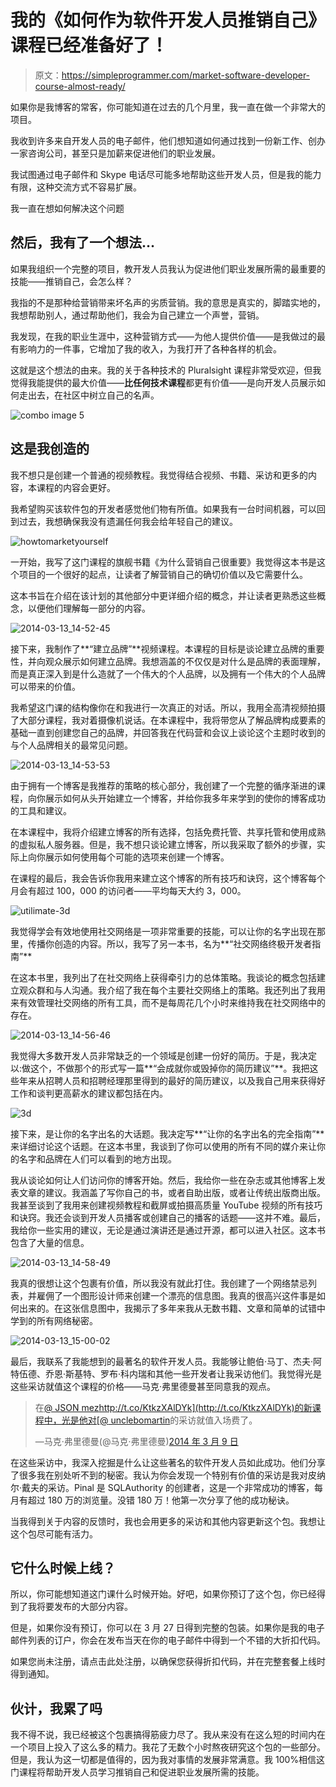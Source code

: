 # 我的《如何作为软件开发人员推销自己》课程已经准备好了！

> 原文：<https://simpleprogrammer.com/market-software-developer-course-almost-ready/>

如果你是我博客的常客，你可能知道在过去的几个月里，我一直在做一个非常大的项目。

我收到许多来自开发人员的电子邮件，他们想知道如何通过找到一份新工作、创办一家咨询公司，甚至只是加薪来促进他们的职业发展。

我试图通过电子邮件和 Skype 电话尽可能多地帮助这些开发人员，但是我的能力有限，这种交流方式不容易扩展。

我一直在想如何解决这个问题

## 然后，我有了一个想法…

如果我组织一个完整的项目，教开发人员我认为促进他们职业发展所需的最重要的技能——推销自己，会怎么样？

我指的不是那种给营销带来坏名声的劣质营销。我的意思是真实的，脚踏实地的，我想帮助别人，通过帮助他们，我会为自己建立一个声誉，营销。

我发现，在我的职业生涯中，这种营销方式——为他人提供价值——是我做过的最有影响力的一件事，它增加了我的收入，为我打开了各种各样的机会。

这就是这个想法的由来。我的关于各种技术的 Pluralsight 课程非常受欢迎，但我觉得我能提供的最大价值——**比任何技术课程**都更有价值——是向开发人员展示如何走出去，在社区中树立自己的名声。



![combo image 5](img/5f52071114e40138d7f1ca9cc205f5ad.png "combo image 5")



## 这是我创造的

我不想只是创建一个普通的视频教程。我觉得结合视频、书籍、采访和更多的内容，本课程的内容会更好。

我希望购买该软件包的开发者感觉他们物有所值。如果我有一台时间机器，可以回到过去，我想确保我没有遗漏任何我会给年轻自己的建议。



![howtomarketyourself](img/33daf177785ab59e2fd11e6b2eca5371.png "howtomarketyourself")



一开始，我写了这门课程的旗舰书籍《为什么营销自己很重要》我觉得这本书是这个项目的一个很好的起点，让读者了解营销自己的确切价值以及它需要什么。

这本书旨在介绍在该计划的其他部分中更详细介绍的概念，并让读者更熟悉这些概念，以便他们理解每一部分的内容。



![2014-03-13_14-52-45](img/9e2ec4b2fe5e1a4c9720e99d59ddeedd.png "2014-03-13_14-52-45")



接下来，我制作了**“建立品牌”**视频课程。本课程的目标是谈论建立品牌的重要性，并向观众展示如何建立品牌。我想涵盖的不仅仅是对什么是品牌的表面理解，而是真正深入到是什么造就了一个伟大的个人品牌，以及拥有一个伟大的个人品牌可以带来的价值。

我希望这门课的结构像你在和我进行一次真正的对话。所以，我用全高清视频拍摄了大部分课程，我对着摄像机说话。在本课程中，我将带您从了解品牌构成要素的基础一直到创建您自己的品牌，并回答我在代码营和会议上谈论这个主题时收到的与个人品牌相关的最常见问题。



![2014-03-13_14-53-53](img/9ddf5ed83a6f09c2d56872ec736d2c6e.png "2014-03-13_14-53-53")



由于拥有一个博客是我推荐的策略的核心部分，我创建了一个完整的循序渐进的课程，向你展示如何从头开始建立一个博客，并给你我多年来学到的使你的博客成功的工具和建议。

在本课程中，我将介绍建立博客的所有选择，包括免费托管、共享托管和使用成熟的虚拟私人服务器。但是，我不想只谈论建立博客，所以我采取了额外的步骤，实际上向你展示如何使用每个可能的选项来创建一个博客。

在课程的最后，我会告诉你我用来建立这个博客的所有技巧和诀窍，这个博客每个月会有超过 100，000 的访问者——平均每天大约 3，000。



![utilimate-3d](img/d188e1ef86efa4772ef087af2c3140a5.png "utilimate-3d")



我觉得学会有效地使用社交网络是一项非常重要的技能，可以让你的名字出现在那里，传播你创造的内容。所以，我写了另一本书，名为**“社交网络终极开发者指南”**

在这本书里，我列出了在社交网络上获得牵引力的总体策略。我谈论的概念包括建立观众群和与人沟通。我介绍了我在每个主要社交网络上的策略。我还列出了我用来有效管理社交网络的所有工具，而不是每周花几个小时来维持我在社交网络中的存在。



![2014-03-13_14-56-46](img/8b8f98007517207cd339afa2f7a41e4e.png "2014-03-13_14-56-46")



我觉得大多数开发人员非常缺乏的一个领域是创建一份好的简历。于是，我决定以:做这个，不做那个的形式写一篇**“会成就你或毁掉你的简历建议”**。我把这些年来从招聘人员和招聘经理那里得到的最好的简历建议，以及我自己用来获得好工作和谈判更高薪水的建议都包括在内。



![3d](img/22cdffa7742ce1ff4301d337d822e16a.png "3d")

[](https://simpleprogrammer.com/howtomarketyourself)接下来，是让你的名字出名的大话题。我决定写**“让你的名字出名的完全指南”**来详细讨论这个话题。在这本书里，我谈到了你可以使用的所有不同的媒介来让你的名字和品牌在人们可以看到的地方出现。

我从谈论如何让人们访问你的博客开始。然后，我给你一些在杂志或其他博客上发表文章的建议。我涵盖了写你自己的书，或者自助出版，或者让传统出版商出版。我甚至谈到了我用来创建视频教程和截屏或拍摄高质量 YouTube 视频的所有技巧和诀窍。我还会谈到开发人员播客或创建自己的播客的话题——这并不难。最后，我给你一些实用的建议，无论是通过演讲还是通过开源，都可以进入社区。这本书包含了大量的信息。



![2014-03-13_14-58-49](img/cd9a78ad9a8dd5b3b848ab3a9ca4a2a9.png "2014-03-13_14-58-49")



我真的很想让这个包裹有价值，所以我没有就此打住。我创建了一个网络禁忌列表，并雇佣了一个图形设计师来创建一个漂亮的信息图。我真的很高兴这件事是如何出来的。在这张信息图中，我揭示了多年来我从无数书籍、文章和简单的试错中学到的所有网络秘密。



![2014-03-13_15-00-02](img/5ef092348aa69860a37a9359aaafe043.png "2014-03-13_15-00-02")



最后，我联系了我能想到的最著名的软件开发人员。我能够让鲍伯·马丁、杰夫·阿特伍德、乔恩·斯基特、罗布·科内瑞和其他一些开发者让我采访他们。我觉得光是这些采访就值这个课程的价格——马克·弗里德曼甚至同意我的观点。

> 在[@ JSON mez](https://twitter.com/jsonmez)[http://t.co/KtkzXAlDYk](http://t.co/KtkzXAlDYk)的新课程中，光是他对[@ unclebomartin](https://twitter.com/unclebobmartin)的采访就值入场费了。
> 
> —马克·弗里德曼(@马克·弗里德曼)[2014 年 3 月 9 日](https://twitter.com/MarkFreedman/statuses/442793356088082432)

在这些采访中，我深入挖掘是什么让这些著名的软件开发人员如此成功。他们分享了很多我在别处听不到的秘密。我认为你会发现一个特别有价值的采访是我对皮纳尔·戴夫的采访。Pinal 是 SQLAuthority 的创建者，这是一个非常成功的博客，每月有超过 180 万的浏览量。没错 180 万！他第一次分享了他的成功秘诀。

当我得到关于内容的反馈时，我也会用更多的采访和其他内容更新这个包。我想让这个包尽可能有活力。

## 它什么时候上线？

所以，你可能想知道这门课什么时候开始。好吧，如果你预订了这个包，你已经得到了我将要发布的大部分内容。

但是，如果你没有预订，你可以在 3 月 27 日得到完整的包装。如果你是我的电子邮件列表的订户，你会在发布当天在你的电子邮件中得到一个不错的大折扣代码。

如果您尚未注册，请点击此处注册，以确保您获得折扣代码，并在完整套餐上线时得到通知。

## 伙计，我累了吗

我不得不说，我已经被这个包裹搞得筋疲力尽了。我从来没有在这么短的时间内在一个项目上投入了这么多的精力。我花了无数个小时熬夜研究这个包的一些部分。但是，我认为这一切都是值得的，因为我对事情的发展非常满意。我 100%相信这门课程将帮助开发人员学习推销自己和促进职业发展所需的技能。
